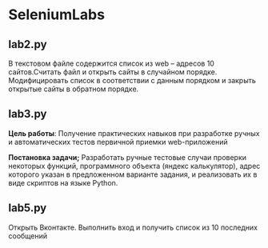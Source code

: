 # SeleniumLabs
## lab2.py

В текстовом файле содержится список из web – адресов 10 сайтов.Считать файл и открыть сайты в случайном порядке. Модифицировать список в соответствии с данным порядком и закрыть открытые сайты в обратном порядке. 

## lab3.py

<b>Цель работы</b>:
Получение практических навыков при разработке ручных и автоматических тестов первичной приемки web-приложений 

<b>Постановка задачи;</b> Разработать ручные тестовые случаи проверки некоторых функций, программного объекта (яндекс калькулятор), адрес которого указан в предложенном варианте задания, и реализовать их в виде скриптов на языке Python.

## lab5.py

Открыть Вконтакте. Выполнить вход и получить список из 10 последних сообщений
